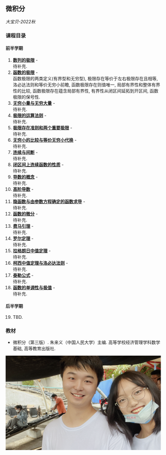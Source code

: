## 微积分
_大宝贝-2022秋_

### 课程目录

#### 前半学期

1. [**数列的极限**](././cal1.pdf) - <br/>
  待补充.
2. [**函数的极限**](././cal2.pdf) - <br/>
  函数极限的两类定义(有界型和无穷型), 极限存在等价于左右极限存在且相等, 洛必达法则和等价无穷小前瞻, 函数极限存在则值唯一, 局部有界性和整体有界性的比较, 函数极限存在蕴含局部有界性, 有界性从闭区间延拓到开区间, 函数极限的保号性.
3. [**无穷小量与无穷大量**](././cal3.pdf) - <br/>
  待补充.
4. [**极限的运算法则**](././cal4.pdf) - <br/>
  待补充.
5. [**极限存在准则和两个重要极限**](././cal5.pdf) - <br/>
  待补充.
6. [**无穷小的比较与等价无穷小代换**](././cal6.pdf) - <br/>
  待补充.
7. [**连续与间断**](././cal7.pdf) - <br/>
  待补充.
8. [**闭区间上连续函数的性质**](././cal8.pdf) - <br/>
  待补充.
9. [**导数的概念**](././cal9.pdf) - <br/>
  待补充.
10. [**高阶导数**](././cal10.pdf) - <br/>
  待补充.
11. [**隐函数与由参数方程确定的函数求导**](././cal11.pdf) - <br/>
  待补充.
12. [**函数的微分**](././cal12.pdf) - <br/>
  待补充.
13. [**费马引理**](././cal13.pdf) - <br/>
  待补充.
14. [**罗尔定理**](././cal14.pdf) - <br/>
  待补充.
15. [**拉格朗日中值定理**](././cal15.pdf) - <br/>
  待补充.
16. [**柯西中值定理与洛必达法则**](././cal16.pdf) - <br/>
  待补充.
17. [**泰勒公式**](././cal17.pdf) - <br/>
  待补充.
18. [**函数的单调性与极值**](././cal18.pdf) - <br/>
  待补充.

#### 后半学期

19. TBD.

### 教材
- 微积分（第三版）. 朱来义（中国人民大学）主编. 高等学校经济管理学科数学基础, 高等教育出版社.

![20221002](./20221002.png)